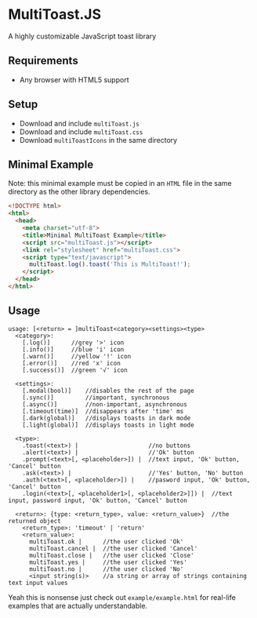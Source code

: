 # MultiToast.JS
A highly customizable JavaScript toast library

## Requirements
* Any browser with HTML5 support

## Setup

* Download and include `multiToast.js`
* Download and include `multiToast.css`
* Download `multiToastIcons` in the same directory

## Minimal Example
Note: this minimal example must be copied in an `HTML` file in the same directory as the other library dependencies.
```HTML
<!DOCTYPE html>
<html>
  <head>
    <meta charset="utf-8">
    <title>Minimal MultiToast Example</title>
    <script src="multiToast.js"></script>
    <link rel="stylesheet" href="multiToast.css">
    <script type="text/javascript">
      multiToast.log().toast('This is MultiToast!');
    </script>
  </head>
</html>
```

## Usage

```
usage: [<return> = ]multiToast<category><settings><type>
  <category>:
    [.log()]      //grey '>' icon
    [.info()]     //blue 'i' icon
    [.warn()]     //yellow '!' icon
    [.error()]    //red 'x' icon
    [.success()]  //green '√' icon

  <settings>:
    [.modal(bool)]    //disables the rest of the page
    [.sync()]         //important, synchronous
    [.async()]        //non-important, asynchronous
    [.timeout(time)]  //disappears after 'time' ms
    [.dark(global)]   //displays toasts in dark mode
    [.light(global)]  //displays toasts in light mode

  <type>:
    .toast(<text>) |                    //no buttons
    .alert(<text>) |                    //'Ok' button
    .prompt(<text>[, <placeholder>]) |  //text input, 'Ok' button, 'Cancel' button
    .ask(<text>) |                      //'Yes' button, 'No' button
    .auth(<text>[, <placeholder>]) |    //pasword input, 'Ok' button, 'Cancel' button
    .login(<text>[, <placeholder1>[, <placeholder2>]]) |  //text input, password input, 'Ok' button, 'Cancel' button

  <return>: {type: <return_type>, value: <return_value>}  //the returned object
    <return_type>: 'timeout' | 'return'
    <return_value>:
      multiToast.ok |      //the user clicked 'Ok'
      multiToast.cancel |  //the user clicked 'Cancel'
      multiToast.close |   //the user clicked 'Close'
      multiToast.yes |     //the user clicked 'Yes'
      multiToast.no |      //the user clicked 'No'
      <input string(s)>    //a string or array of strings containing text input values
```
Yeah this is nonsense just check out `example/example.html` for real-life examples that are actually understandable.

